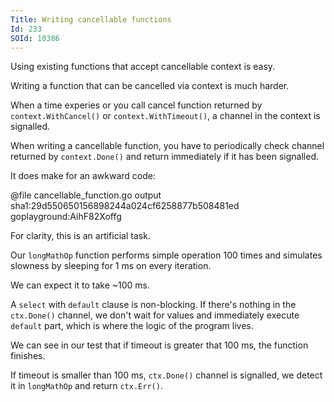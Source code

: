 ```yaml
---
Title: Writing cancellable functions
Id: 233
SOId: 10386
---
```


Using existing functions that accept cancellable context is easy.

Writing a function that can be cancelled via context is much harder.

When a time experies or you call cancel function returned by `context.WithCancel()` or `context.WithTimeout()`, a channel in the context is signalled.

When writing a cancellable function, you have to periodically check channel returned by `context.Done()` and return immediately if it has been signalled.

It does make for an awkward code:

@file cancellable_function.go output sha1:29d550650156898244a024cf6258877b508481ed goplayground:AihF82Xoffg

For clarity, this is an artificial task.

Our `longMathOp` function performs simple operation 100 times and simulates slowness by sleeping for 1 ms on every iteration.

We can expect it to take ~100 ms.

A `select` with `default` clause is non-blocking. If there's nothing in the `ctx.Done()` channel, we don't wait for values and immediately execute `default` part, which is where the logic of the program lives.

We can see in our test that if timeout is greater that 100 ms, the function finishes.

If timeout is smaller than 100 ms, `ctx.Done()` channel is signalled, we detect it in `longMathOp` and return `ctx.Err()`.
